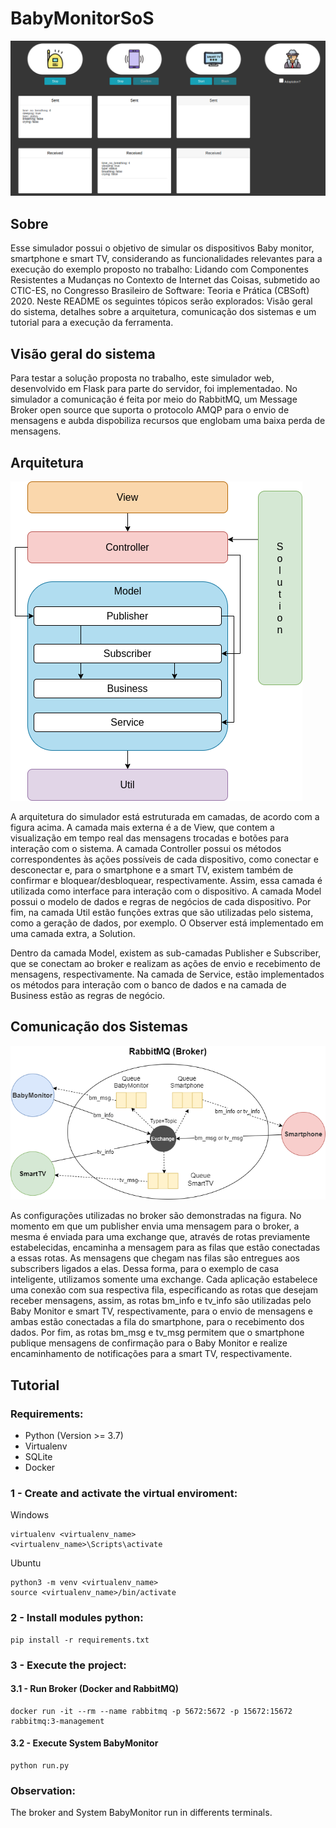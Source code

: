 # BabyMonitorSoS
![sistema](https://github.com/babymonitor-iot/babymonitor-iot/blob/master/babymonitor.png)

## Sobre
Esse simulador possui o objetivo de simular os dispositivos Baby monitor, smartphone e smart TV, considerando as funcionalidades relevantes para a execução do exemplo proposto no trabalho: Lidando com Componentes Resistentes a Mudanças no Contexto de Internet das Coisas, submetido ao CTIC-ES, no Congresso Brasileiro de Software: Teoria e Prática (CBSoft) 2020. Neste README os seguintes tópicos serão explorados: Visão geral do sistema, detalhes sobre a arquitetura, comunicação dos sistemas e um tutorial para a execução da ferramenta.

## Visão geral do sistema
Para testar a solução proposta no trabalho, este simulador web, desenvolvido em Flask para parte do servidor, foi implementadao. No simulador a comunicação é feita por meio do RabbitMQ, um Message Broker open source que suporta o protocolo AMQP para o envio de mensagens e aubda dispobiliza recursos que englobam uma baixa perda de mensagens.

## Arquitetura
![arquitetura](https://github.com/babymonitor-iot/babymonitor-iot/blob/master/arquitetura.png)

A arquitetura do simulador está estruturada em camadas, de acordo com a figura acima. A camada mais externa é a de View, que contem a visualização em tempo real das mensagens trocadas e botões para interação com o sistema. A camada Controller possui os métodos correspondentes às ações possíveis de cada dispositivo, como conectar e desconectar e, para o smartphone e a smart TV, existem também de confirmar e bloquear/desbloquear, respectivamente. Assim, essa camada é utilizada como interface para interação com o dispositivo. A camada Model possui o modelo de dados e regras de negócios de cada dispositivo. Por fim, na camada Util estão funções extras que são utilizadas pelo sistema, como a geração de dados, por exemplo. O Observer está implementado em uma camada extra, a Solution.

Dentro da camada Model, existem as sub-camadas Publisher e Subscriber, que se conectam ao broker e realizam as ações de envio e recebimento de mensagens, respectivamente. Na camada de Service, estão implementados os métodos para interação com o banco de dados e na camada de Business estão as regras de negócio. 

## Comunicação dos Sistemas
![comunicacao-entre-sistemas](https://github.com/babymonitor-iot/babymonitor-iot/blob/master/comunication.png)

As configurações utilizadas no broker são demonstradas na figura. No momento em que um publisher envia uma mensagem para o broker, a mesma é enviada para uma exchange que, através de rotas previamente estabelecidas, encaminha a mensagem para as filas que estão conectadas a essas rotas. As mensagens que chegam nas filas são entregues aos subscribers ligados a elas. Dessa forma, para o exemplo de casa inteligente, utilizamos somente uma exchange. Cada aplicação estabelece uma conexão com sua respectiva fila, especificando as rotas que desejam receber mensagens, assim, as rotas bm_info e tv_info são utilizadas pelo Baby Monitor e smart TV, respectivamente, para o envio de mensagens e ambas estão conectadas a fila do smartphone, para o recebimento dos dados. Por fim, as rotas bm_msg e tv_msg permitem que o smartphone publique mensagens de confirmação para o Baby Monitor e realize encaminhamento de notificações para a smart TV, respectivamente.

## Tutorial
### Requirements:
- Python (Version >= 3.7)
- Virtualenv
- SQLite
- Docker

### 1 - Create and activate the virtual enviroment:
Windows
```
virtualenv <virtualenv_name>
<virtualenv_name>\Scripts\activate
```

Ubuntu
```
python3 -m venv <virtualenv_name>
source <virtualenv_name>/bin/activate
```

### 2 - Install modules python:
```
pip install -r requirements.txt
```

### 3 - Execute the project:
#### 3.1 - Run Broker (Docker and RabbitMQ) 
```
docker run -it --rm --name rabbitmq -p 5672:5672 -p 15672:15672 rabbitmq:3-management
```
#### 3.2 - Execute System BabyMonitor
```
python run.py
```

### Observation:
The broker and System BabyMonitor run in differents terminals.
